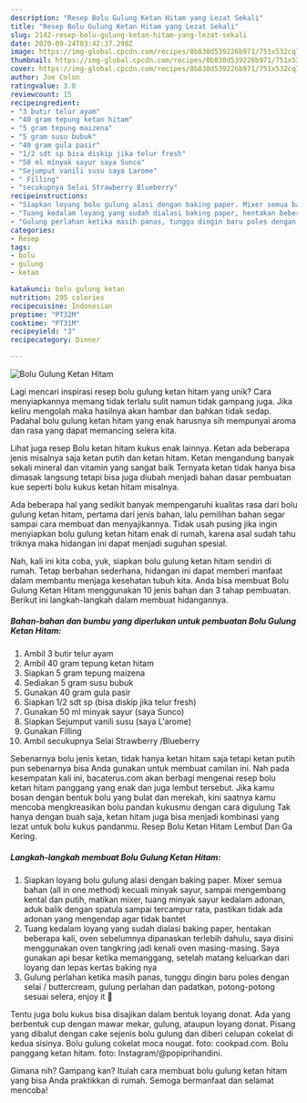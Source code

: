 ```yaml
---
description: "Resep Bolu Gulung Ketan Hitam yang Lezat Sekali"
title: "Resep Bolu Gulung Ketan Hitam yang Lezat Sekali"
slug: 2142-resep-bolu-gulung-ketan-hitam-yang-lezat-sekali
date: 2020-09-24T03:42:37.298Z
image: https://img-global.cpcdn.com/recipes/0b830d539226b971/751x532cq70/bolu-gulung-ketan-hitam-foto-resep-utama.jpg
thumbnail: https://img-global.cpcdn.com/recipes/0b830d539226b971/751x532cq70/bolu-gulung-ketan-hitam-foto-resep-utama.jpg
cover: https://img-global.cpcdn.com/recipes/0b830d539226b971/751x532cq70/bolu-gulung-ketan-hitam-foto-resep-utama.jpg
author: Joe Colon
ratingvalue: 3.8
reviewcount: 15
recipeingredient:
- "3 butir telur ayam"
- "40 gram tepung ketan hitam"
- "5 gram tepung maizena"
- "5 gram susu bubuk"
- "40 gram gula pasir"
- "1/2 sdt sp bisa diskip jika telur fresh"
- "50 ml minyak sayur saya Sunco"
- "Sejumput vanili susu saya Larome"
- " Filling"
- "secukupnya Selai Strawberry Blueberry"
recipeinstructions:
- "Siapkan loyang bolu gulung alasi dengan baking paper. Mixer semua bahan (all in one method) kecuali minyak sayur, sampai mengembang kental dan putih, matikan mixer, tuang minyak sayur kedalam adonan, aduk balik dengan spatula sampai tercampur rata, pastikan tidak ada adonan yang mengendap agar tidak bantet"
- "Tuang kedalam loyang yang sudah dialasi baking paper, hentakan beberapa kali, oven sebelumnya dipanaskan terlebih dahulu, saya disini menggunakan oven tangkring jadi kenali oven masing-masing. Saya gunakan api besar ketika memanggang, setelah matang keluarkan dari loyang dan lepas kertas baking nya"
- "Gulung perlahan ketika masih panas, tunggu dingin baru poles dengan selai / buttercream, gulung perlahan dan padatkan, potong-potong sesuai selera, enjoy it 💃"
categories:
- Resep
tags:
- bolu
- gulung
- ketan

katakunci: bolu gulung ketan 
nutrition: 295 calories
recipecuisine: Indonesian
preptime: "PT32M"
cooktime: "PT31M"
recipeyield: "3"
recipecategory: Dinner

---
```



![Bolu Gulung Ketan Hitam](https://img-global.cpcdn.com/recipes/0b830d539226b971/751x532cq70/bolu-gulung-ketan-hitam-foto-resep-utama.jpg)

Lagi mencari inspirasi resep bolu gulung ketan hitam yang unik? Cara menyiapkannya memang tidak terlalu sulit namun tidak gampang juga. Jika keliru mengolah maka hasilnya akan hambar dan bahkan tidak sedap. Padahal bolu gulung ketan hitam yang enak harusnya sih mempunyai aroma dan rasa yang dapat memancing selera kita.

Lihat juga resep Bolu ketan hitam kukus enak lainnya. Ketan ada beberapa jenis misalnya saja ketan putih dan ketan hitam. Ketan mengandung banyak sekali mineral dan vitamin yang sangat baik Ternyata ketan tidak hanya bisa dimasak langsung tetapi bisa juga diubah menjadi bahan dasar pembuatan kue seperti bolu kukus ketan hitam misalnya.

Ada beberapa hal yang sedikit banyak mempengaruhi kualitas rasa dari bolu gulung ketan hitam, pertama dari jenis bahan, lalu pemilihan bahan segar sampai cara membuat dan menyajikannya. Tidak usah pusing jika ingin menyiapkan bolu gulung ketan hitam enak di rumah, karena asal sudah tahu triknya maka hidangan ini dapat menjadi suguhan spesial.


Nah, kali ini kita coba, yuk, siapkan bolu gulung ketan hitam sendiri di rumah. Tetap berbahan sederhana, hidangan ini dapat memberi manfaat dalam membantu menjaga kesehatan tubuh kita. Anda bisa membuat Bolu Gulung Ketan Hitam menggunakan 10 jenis bahan dan 3 tahap pembuatan. Berikut ini langkah-langkah dalam membuat hidangannya.

<!--inarticleads1-->

##### Bahan-bahan dan bumbu yang diperlukan untuk pembuatan Bolu Gulung Ketan Hitam:

1. Ambil 3 butir telur ayam
1. Ambil 40 gram tepung ketan hitam
1. Siapkan 5 gram tepung maizena
1. Sediakan 5 gram susu bubuk
1. Gunakan 40 gram gula pasir
1. Siapkan 1/2 sdt sp (bisa diskip jika telur fresh)
1. Gunakan 50 ml minyak sayur (saya Sunco)
1. Siapkan Sejumput vanili susu (saya L&#39;arome)
1. Gunakan  Filling
1. Ambil secukupnya Selai Strawberry /Blueberry


Sebenarnya bolu jenis ketan, tidak hanya ketan hitam saja tetapi ketan putih pun sebenarnya bisa Anda gunakan untuk membuat camilan ini. Nah pada kesempatan kali ini, bacaterus.com akan berbagi mengenai resep bolu ketan hitam panggang yang enak dan juga lembut tersebut. Jika kamu bosan dengan bentuk bolu yang bulat dan merekah, kini saatnya kamu mencoba mengkreasikan bolu pandan kukusmu dengan cara digulung Tak hanya dengan buah saja, ketan hitam juga bisa menjadi kombinasi yang lezat untuk bolu kukus pandanmu. Resep Bolu Ketan Hitam Lembut Dan Ga Kering. 

<!--inarticleads2-->

##### Langkah-langkah membuat Bolu Gulung Ketan Hitam:

1. Siapkan loyang bolu gulung alasi dengan baking paper. Mixer semua bahan (all in one method) kecuali minyak sayur, sampai mengembang kental dan putih, matikan mixer, tuang minyak sayur kedalam adonan, aduk balik dengan spatula sampai tercampur rata, pastikan tidak ada adonan yang mengendap agar tidak bantet
1. Tuang kedalam loyang yang sudah dialasi baking paper, hentakan beberapa kali, oven sebelumnya dipanaskan terlebih dahulu, saya disini menggunakan oven tangkring jadi kenali oven masing-masing. Saya gunakan api besar ketika memanggang, setelah matang keluarkan dari loyang dan lepas kertas baking nya
1. Gulung perlahan ketika masih panas, tunggu dingin baru poles dengan selai / buttercream, gulung perlahan dan padatkan, potong-potong sesuai selera, enjoy it 💃


Tentu juga bolu kukus bisa disajikan dalam bentuk loyang donat. Ada yang berbentuk cup dengan mawar mekar, gulung, ataupun loyang donat. Pisang yang dibalut dengan cake sejenis bolu gulung dan diberi celupan cokelat di kedua sisinya. Bolu gulung cokelat moca nougat. foto: cookpad.com. Bolu panggang ketan hitam. foto: Instagram/@popiprihandini. 

Gimana nih? Gampang kan? Itulah cara membuat bolu gulung ketan hitam yang bisa Anda praktikkan di rumah. Semoga bermanfaat dan selamat mencoba!
